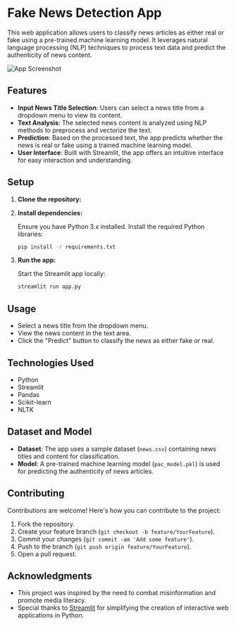 # Fake News Detection App

This web application allows users to classify news articles as either real or fake using a pre-trained machine learning model. It leverages natural language processing (NLP) techniques to process text data and predict the authenticity of news content.

![App Screenshot](image.jpg)

## Features

- **Input News Title Selection**: Users can select a news title from a dropdown menu to view its content.
- **Text Analysis**: The selected news content is analyzed using NLP methods to preprocess and vectorize the text.
- **Prediction**: Based on the processed text, the app predicts whether the news is real or fake using a trained machine learning model.
- **User Interface**: Built with Streamlit, the app offers an intuitive interface for easy interaction and understanding.

## Setup

1. **Clone the repository:**

2. **Install dependencies:**

   Ensure you have Python 3.x installed. Install the required Python libraries:

   ```bash
   pip install -r requirements.txt
   ```

3. **Run the app:**

   Start the Streamlit app locally:

   ```bash
   streamlit run app.py
   ```

## Usage

- Select a news title from the dropdown menu.
- View the news content in the text area.
- Click the "Predict" button to classify the news as either fake or real.

## Technologies Used

- Python
- Streamlit
- Pandas
- Scikit-learn
- NLTK

## Dataset and Model

- **Dataset**: The app uses a sample dataset (`news.csv`) containing news titles and content for classification.
- **Model**: A pre-trained machine learning model (`pac_model.pkl`) is used for predicting the authenticity of news articles.

## Contributing

Contributions are welcome! Here's how you can contribute to the project:

1. Fork the repository.
2. Create your feature branch (`git checkout -b feature/YourFeature`).
3. Commit your changes (`git commit -am 'Add some feature'`).
4. Push to the branch (`git push origin feature/YourFeature`).
5. Open a pull request.


## Acknowledgments

- This project was inspired by the need to combat misinformation and promote media literacy.
- Special thanks to [Streamlit](https://streamlit.io) for simplifying the creation of interactive web applications in Python.

